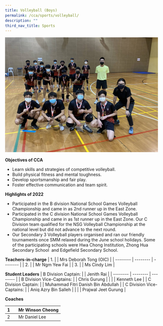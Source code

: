 ```yaml
---
title: Volleyball (Boys)
permalink: /cca/sports/volleyball/
description: ""
third_nav_title: Sports
---
```

![](/images/IMG_8246-1024x768.jpg)



**Objectives of CCA**

*   Learn skills and strategies of competitive volleyball.
*   Build physical fitness and mental toughness.
*   Develop sportsmanship and fair play.
*   Foster effective communication and team spirit.

**Highlights of 2022**

*   Participated in the B division National School Games Volleyball Championship and came in as 2nd runner up in the East Zone.
*   Participated in the C division National School Games Volleyball Championship and came in as 1st runner up in the East Zone. Our C Division team qualified for the NSG Volleyball Championship at the national level but did not advance to the next round.
*   Our Secondary 3 Volleyball players organised and ran our friendly tournaments once SMM relaxed during the June school holidays. Some of the participating schools were Hwa Chong Institution, Zhong Hua Secondary School  and Edgefield Secondary School.


**Teachers-in-charge**
| 1. |  | Mrs Deborah Tong (OIC)  |
| -------- | -------- | -------- |
| 2.     |      | Mr Ngm Yew Fai     |
| 3.     |      | Ms Cindy Lim     |


**Student Leaders**
| B Division Captain: |  | Jenith Rai |
| -------- | -------- | -------- |
| B Division Vice-Captains:    |      | Chris Gurung     |
|    |      | Kenneth Lee     |
|  C Division Captain:  |      | Muhammad Fitri Danish Bin Abdullah     |
|  C Division Vice-Captains:  |      | Aniq Azry Bin Salleh     |
|    |      | Prajwal Jeet Gurung     |


**Coaches**


| 1 |  | Mr Winson Cheong |
| -------- | -------- | -------- |
| 2    |     |  Mr Daniel Lee     |